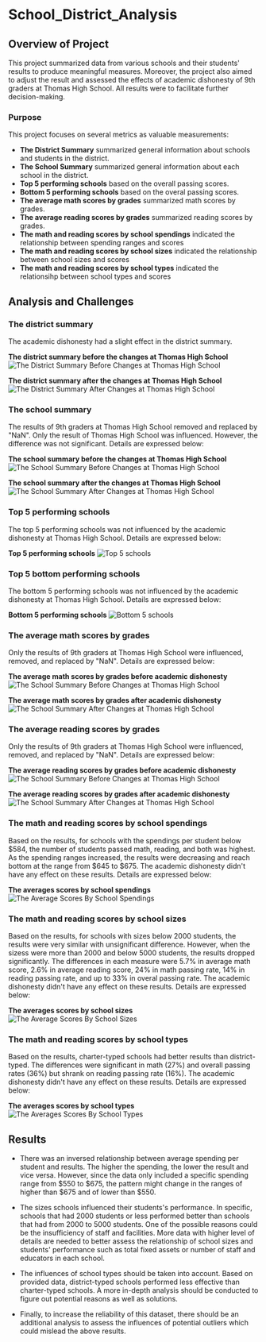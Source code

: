 # School_District_Analysis

## Overview of Project
This project summarized data from various schools and their students' results to produce meaningful measures. Moreover, the project also aimed to adjust the result and assessed the effects of academic dishonesty of 9th graders at Thomas High School. All results were to facilitate further decision-making. 
### Purpose
This project focuses on several metrics as valuable measurements:
 - **The District Summary** summarized general information about schools and students in the district.
 - **The School Summary** summarized general information about each school in the district. 
 - **Top 5 performing schools** based on the overall passing scores.
 - **Bottom 5 performing schools** based on the overal passing scores.
 - **The average math scores by grades** summarized math scores by grades. 
 - **The average reading scores by grades** summarized reading scores by grades.
 - **The math and reading scores by school spendings** indicated the relationship between spending ranges and scores
 - **The math and reading scores by school sizes** indicated the relationship between school sizes and scores
 - **The math and reading scores by school types** indicated the relationsihp between school types and scores
## Analysis and Challenges

### The district summary
The academic dishonesty had a slight effect in the district summary.

**The district summary before the changes at Thomas High School**
![The District Summary Before Changes at Thomas High School](Resources/Screenshots_Analysis_with_9th_THS/01_District_Summary.png)

**The district summary after the changes at Thomas High School**
![The District Summary After Changes at Thomas High School](Resources/Screenshots_Analysis_without_9th_THS/01_District_Summary.png)


### The school summary
The results of 9th graders at Thomas High School removed and replaced by "NaN". Only the result of Thomas High School was influenced. However, the difference was not significant. Details are expressed below:

**The school summary before the changes at Thomas High School**
![The School Summary Before Changes at Thomas High School](Resources/Screenshots_Analysis_with_9th_THS/02_School_Summary.png)

**The school summary after the changes at Thomas High School**
![The School Summary After Changes at Thomas High School](Resources/Screenshots_Analysis_without_9th_THS/02_School_Summary.png)

### Top 5 performing schools
The top 5 performing schools was not influenced by the academic dishonesty at Thomas High School. Details are expressed below:

**Top 5 performing schools**
![Top 5 schools](Resources/Screenshots_Analysis_without_9th_THS/03_Top_Schools.png)

### Top 5 bottom performing schools
The bottom 5 performing schools was not influenced by the academic dishonesty at Thomas High School. Details are expressed below:

**Bottom 5 performing schools**
![Bottom 5 schools](Resources/Screenshots_Analysis_without_9th_THS/03_Bottom_Schools.png)

### The average math scores by grades
Only the results of 9th graders at Thomas High School were influenced, removed, and replaced by "NaN". Details are expressed below:

**The average math scores by grades before academic dishonesty**
![The School Summary Before Changes at Thomas High School](Resources/Screenshots_Analysis_with_9th_THS/02_School_Summary.png)

**The average math scores by grades after academic dishonesty**
![The School Summary After Changes at Thomas High School](Resources/Screenshots_Analysis_without_9th_THS/02_School_Summary.png)

### The average reading scores by grades
Only the results of 9th graders at Thomas High School were influenced, removed, and replaced by "NaN". Details are expressed below:

**The average reading scores by grades before academic dishonesty**
![The School Summary Before Changes at Thomas High School](Resources/Screenshots_Analysis_with_9th_THS/02_School_Summary.png)

**The average reading scores by grades after academic dishonesty**
![The School Summary After Changes at Thomas High School](Resources/Screenshots_Analysis_without_9th_THS/02_School_Summary.png)

### The math and reading scores by school spendings
Based on the results, for schools with the spendings per student below $584, the number of students passed math, reading, and both was highest. As the spending ranges increased, the results were decreasing and reach bottom at the range from $645 to $675. The academic dishonesty didn't have any effect on these results. Details are expressed below: 

**The averages scores by school spendings**
![The Average Scores By School Spendings](Resources/Screenshots_Analysis_without_9th_THS/07_Scores_By_School_Spendings.png)

### The math and reading scores by school sizes
Based on the results, for schools with sizes below 2000 students, the results were very similar with unsignificant difference. However, when the sizess were more than 2000 and below 5000 students, the results dropped significantly. The differences in each measure were 5.7% in average math score, 2.6% in average reading score, 24% in math passing rate, 14% in reading passing rate, and up to 33% in overal passing rate. The academic dishonesty didn't have any effect on these results. Details are expressed below:

**The averages scores by school sizes**
![The Average Scores By School Sizes](Resources/Screenshots_Analysis_without_9th_THS/08_Scores_By_School_Sizes.png)


### The math and reading scores by school types
Based on the results, charter-typed schools had better results than district-typed. The differences were significant in math (27%) and overall passing rates (36%) but shrank on reading passing rate (16%). The academic dishonesty didn't have any effect on these results. Details are expressed below:

**The averages scores by school types**
![The Averages Scores By School Types](Resources/Screenshots_Analysis_without_9th_THS/09_Scores_By_School_Types.png)


## Results
- There was an inversed relationship between average spending per student and results. The higher the spending, the lower the result and vice versa. However, since the data only included a specific spending range from $550 to $675, the pattern might change in the ranges of higher than $675 and of lower than $550. 

- The sizes schools influenced their students's performance. In specific, schools that had 2000 students or less performed better than schools that had from 2000 to 5000 students. One of the possible reasons could be the insufficiency of staff and facilities. More data with higher level of details are needed to better assess the relationship of school sizes and students' performance such as total fixed assets or number of staff and educators in each school. 

- The influences of school types should be taken into account. Based on provided data, district-typed schools performed less effective than charter-typed schools. A more in-depth analysis should be conducted to figure out potential reasons as well as solutions. 

- Finally, to increase the reliability of this dataset, there should be an additional analysis to assess the influences of potential outliers which could mislead the above results. 
